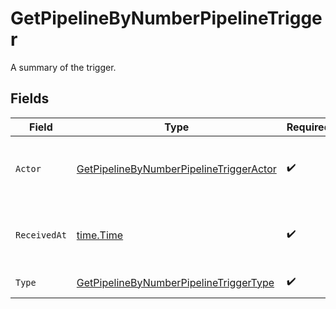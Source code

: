 # GetPipelineByNumberPipelineTrigger

A summary of the trigger.


## Fields

| Field                                                                                                         | Type                                                                                                          | Required                                                                                                      | Description                                                                                                   |
| ------------------------------------------------------------------------------------------------------------- | ------------------------------------------------------------------------------------------------------------- | ------------------------------------------------------------------------------------------------------------- | ------------------------------------------------------------------------------------------------------------- |
| `Actor`                                                                                                       | [GetPipelineByNumberPipelineTriggerActor](../../models/operations/getpipelinebynumberpipelinetriggeractor.md) | :heavy_check_mark:                                                                                            | The user who triggered the Pipeline.                                                                          |
| `ReceivedAt`                                                                                                  | [time.Time](https://pkg.go.dev/time#Time)                                                                     | :heavy_check_mark:                                                                                            | The date and time the trigger was received.                                                                   |
| `Type`                                                                                                        | [GetPipelineByNumberPipelineTriggerType](../../models/operations/getpipelinebynumberpipelinetriggertype.md)   | :heavy_check_mark:                                                                                            | The type of trigger.                                                                                          |